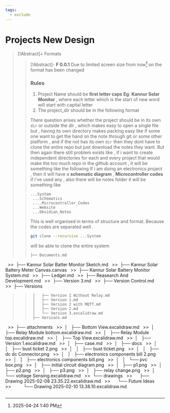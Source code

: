 ```yaml
---
tags:
  - exclude
---
```


# Projects New Design
>[!Abstract]+ Formats 
>
>>[!Abstract]- **F 0.0.1**
>> Due to limited screen size from now[^1] on the format has been changed 
>> 
>>
>>### Rules
>>1. Project  Name should be **first letter caps**
>>**Eg**: **Kannur Solar Monitor** , where each letter which is the start of new word will start with capital letter
>>2.  The project_dir should be in the following format 
>> 
>>There question arises whether the project should be in its own `dir` or outside the dir , which makes easy to open a single file but , having its own directory makes packing easy like if some one want to get the hand on the note through git or some other platform , and if the not has its own `dir` then they dont have to clone the entire repo but just download the notes they want. But then again there still problem exists like , if i want to create independent directories for each and every project that would make the too much repo in the github account , it will be something like the following 
>>If i am doing an electronics project , then it will have a **schematic diagram** , **Microcontroller codes** if i've used any  , also there will be notes folder it will be something like 
>>```
>>...System
>>	...Schematics
>>	....Microcontroller_Codes
>>	...Website
>>	...Obsidian_Notes 
>>```
>>This is well organised in terms of structure and format. Because the codes are separated well .
>>```bash
>>git clone --recursive ...System 
>>``` 
>>will be able to clone the entire system 
>>```
>>├── Documents.md
  >>  ├── Kannur Solar Batter Monitor Sketch.md
  >>  ├── Kannur Solar Battery Meter Canvas.canvas
  >>  ├── Kannur Solar Battery Monitor System.md
  >>  ├── Ledger.md
  >>  ├── Reasearch And Development.md
  >>  ├── Version 3.md
  >>  ├── Version Control.md
  >>  ├── Versions
>> 		│   ├── Version 1 Without Relay.md
>> 		│   ├── Version 1.md
>> 		│   ├── Version 2 with MQTT.md
>> 		│   ├── Version 2.md
>> 		│   └── Version 3.excalidraw.md
>> 		├── Versions.md
  >>  ├── attachments
  >>  │   ├── Bottom View.excalidraw.md
  >>  │   ├── Relay Module bottom.excalidraw.md
  >>  │   ├── Relay Module top.excalidraw.md
  >>  │   ├── Top View.excalidraw.md
  >>  │   ├── Version 1.excalidraw.md
  >>  │   ├── case.md
  >>  │   ├── docs
  >>  │   │   ├── bust ticket 2.png
  >>  │   │   ├── bust ticket.png
  >>  │   │   ├── dc dc Connector.png
  >>  │   │   ├── electronics components bill 2.png
  >>  │   │   ├── electronics components bill.png
  >>  │   │   └── pvc box.png
  >>  │   ├── initial circuit diagram.png
  >>  │   ├── p1.png
  >>  │   ├── p2.png
  >>  │   ├── p3.png
  >>  │   ├── relay change.png
  >>  │   └── voltage Sensing.excalidraw.md
  >>  └── drawings
  >>      ├── Drawing 2025-02-08 23.35.22.excalidraw.md
  >>      └── Future Ideas
  >>          └── Drawing 2025-02-10 13.38.10.excalidraw.md
>>```



[^1]:2025-04-24 1:40 PM 